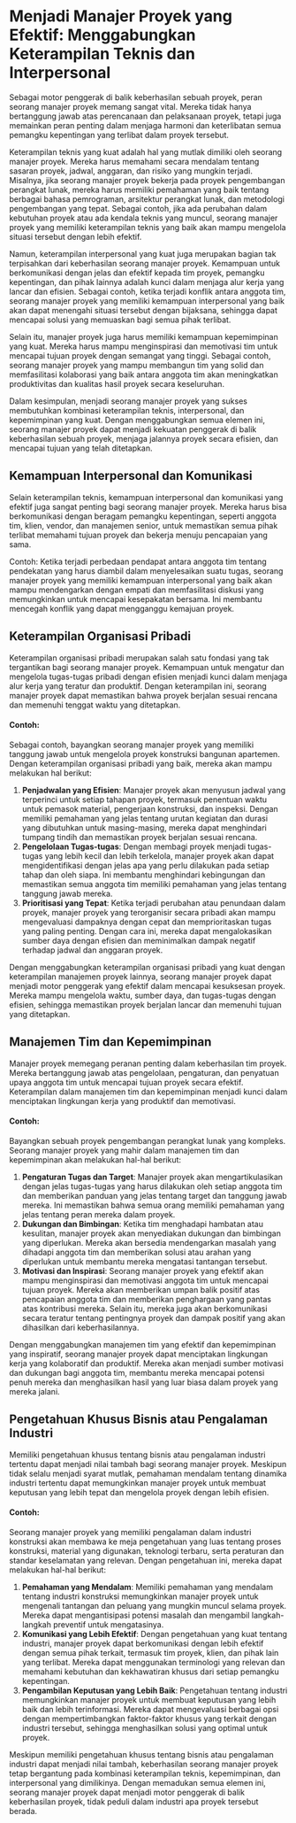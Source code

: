 # Menjadi Manajer Proyek yang Efektif: Menggabungkan Keterampilan Teknis dan Interpersonal

Sebagai motor penggerak di balik keberhasilan sebuah proyek, peran seorang manajer proyek memang sangat vital. Mereka tidak hanya bertanggung jawab atas perencanaan dan pelaksanaan proyek, tetapi juga memainkan peran penting dalam menjaga harmoni dan keterlibatan semua pemangku kepentingan yang terlibat dalam proyek tersebut.

Keterampilan teknis yang kuat adalah hal yang mutlak dimiliki oleh seorang manajer proyek. Mereka harus memahami secara mendalam tentang sasaran proyek, jadwal, anggaran, dan risiko yang mungkin terjadi. Misalnya, jika seorang manajer proyek bekerja pada proyek pengembangan perangkat lunak, mereka harus memiliki pemahaman yang baik tentang berbagai bahasa pemrograman, arsitektur perangkat lunak, dan metodologi pengembangan yang tepat. Sebagai contoh, jika ada perubahan dalam kebutuhan proyek atau ada kendala teknis yang muncul, seorang manajer proyek yang memiliki keterampilan teknis yang baik akan mampu mengelola situasi tersebut dengan lebih efektif.

Namun, keterampilan interpersonal yang kuat juga merupakan bagian tak terpisahkan dari keberhasilan seorang manajer proyek. Kemampuan untuk berkomunikasi dengan jelas dan efektif kepada tim proyek, pemangku kepentingan, dan pihak lainnya adalah kunci dalam menjaga alur kerja yang lancar dan efisien. Sebagai contoh, ketika terjadi konflik antara anggota tim, seorang manajer proyek yang memiliki kemampuan interpersonal yang baik akan dapat menengahi situasi tersebut dengan bijaksana, sehingga dapat mencapai solusi yang memuaskan bagi semua pihak terlibat.

Selain itu, manajer proyek juga harus memiliki kemampuan kepemimpinan yang kuat. Mereka harus mampu menginspirasi dan memotivasi tim untuk mencapai tujuan proyek dengan semangat yang tinggi. Sebagai contoh, seorang manajer proyek yang mampu membangun tim yang solid dan memfasilitasi kolaborasi yang baik antara anggota tim akan meningkatkan produktivitas dan kualitas hasil proyek secara keseluruhan.

Dalam kesimpulan, menjadi seorang manajer proyek yang sukses membutuhkan kombinasi keterampilan teknis, interpersonal, dan kepemimpinan yang kuat. Dengan menggabungkan semua elemen ini, seorang manajer proyek dapat menjadi kekuatan penggerak di balik keberhasilan sebuah proyek, menjaga jalannya proyek secara efisien, dan mencapai tujuan yang telah ditetapkan.

## Kemampuan Interpersonal dan Komunikasi

Selain keterampilan teknis, kemampuan interpersonal dan komunikasi yang efektif juga sangat penting bagi seorang manajer proyek. Mereka harus bisa berkomunikasi dengan beragam pemangku kepentingan, seperti anggota tim, klien, vendor, dan manajemen senior, untuk memastikan semua pihak terlibat memahami tujuan proyek dan bekerja menuju pencapaian yang sama.

Contoh: Ketika terjadi perbedaan pendapat antara anggota tim tentang pendekatan yang harus diambil dalam menyelesaikan suatu tugas, seorang manajer proyek yang memiliki kemampuan interpersonal yang baik akan mampu mendengarkan dengan empati dan memfasilitasi diskusi yang memungkinkan untuk mencapai kesepakatan bersama. Ini membantu mencegah konflik yang dapat mengganggu kemajuan proyek.

## Keterampilan Organisasi Pribadi

Keterampilan organisasi pribadi merupakan salah satu fondasi yang tak tergantikan bagi seorang manajer proyek. Kemampuan untuk mengatur dan mengelola tugas-tugas pribadi dengan efisien menjadi kunci dalam menjaga alur kerja yang teratur dan produktif. Dengan keterampilan ini, seorang manajer proyek dapat memastikan bahwa proyek berjalan sesuai rencana dan memenuhi tenggat waktu yang ditetapkan.

#### Contoh:

Sebagai contoh, bayangkan seorang manajer proyek yang memiliki tanggung jawab untuk mengelola proyek konstruksi bangunan apartemen. Dengan keterampilan organisasi pribadi yang baik, mereka akan mampu melakukan hal berikut:

1. **Penjadwalan yang Efisien**: Manajer proyek akan menyusun jadwal yang terperinci untuk setiap tahapan proyek, termasuk penentuan waktu untuk pemasok material, pengerjaan konstruksi, dan inspeksi. Dengan memiliki pemahaman yang jelas tentang urutan kegiatan dan durasi yang dibutuhkan untuk masing-masing, mereka dapat menghindari tumpang tindih dan memastikan proyek berjalan sesuai rencana.
2. **Pengelolaan Tugas-tugas**: Dengan membagi proyek menjadi tugas-tugas yang lebih kecil dan lebih terkelola, manajer proyek akan dapat mengidentifikasi dengan jelas apa yang perlu dilakukan pada setiap tahap dan oleh siapa. Ini membantu menghindari kebingungan dan memastikan semua anggota tim memiliki pemahaman yang jelas tentang tanggung jawab mereka.
3. **Prioritisasi yang Tepat**: Ketika terjadi perubahan atau penundaan dalam proyek, manajer proyek yang terorganisir secara pribadi akan mampu mengevaluasi dampaknya dengan cepat dan memprioritaskan tugas yang paling penting. Dengan cara ini, mereka dapat mengalokasikan sumber daya dengan efisien dan meminimalkan dampak negatif terhadap jadwal dan anggaran proyek.

Dengan menggabungkan keterampilan organisasi pribadi yang kuat dengan keterampilan manajemen proyek lainnya, seorang manajer proyek dapat menjadi motor penggerak yang efektif dalam mencapai kesuksesan proyek. Mereka mampu mengelola waktu, sumber daya, dan tugas-tugas dengan efisien, sehingga memastikan proyek berjalan lancar dan memenuhi tujuan yang ditetapkan.

## Manajemen Tim dan Kepemimpinan

Manajer proyek memegang peranan penting dalam keberhasilan tim proyek. Mereka bertanggung jawab atas pengelolaan, pengaturan, dan penyatuan upaya anggota tim untuk mencapai tujuan proyek secara efektif. Keterampilan dalam manajemen tim dan kepemimpinan menjadi kunci dalam menciptakan lingkungan kerja yang produktif dan memotivasi.

#### Contoh:

Bayangkan sebuah proyek pengembangan perangkat lunak yang kompleks. Seorang manajer proyek yang mahir dalam manajemen tim dan kepemimpinan akan melakukan hal-hal berikut:

1. **Pengaturan Tugas dan Target**: Manajer proyek akan mengartikulasikan dengan jelas tugas-tugas yang harus dilakukan oleh setiap anggota tim dan memberikan panduan yang jelas tentang target dan tanggung jawab mereka. Ini memastikan bahwa semua orang memiliki pemahaman yang jelas tentang peran mereka dalam proyek.
2. **Dukungan dan Bimbingan**: Ketika tim menghadapi hambatan atau kesulitan, manajer proyek akan menyediakan dukungan dan bimbingan yang diperlukan. Mereka akan bersedia mendengarkan masalah yang dihadapi anggota tim dan memberikan solusi atau arahan yang diperlukan untuk membantu mereka mengatasi tantangan tersebut.
3. **Motivasi dan Inspirasi**: Seorang manajer proyek yang efektif akan mampu menginspirasi dan memotivasi anggota tim untuk mencapai tujuan proyek. Mereka akan memberikan umpan balik positif atas pencapaian anggota tim dan memberikan penghargaan yang pantas atas kontribusi mereka. Selain itu, mereka juga akan berkomunikasi secara teratur tentang pentingnya proyek dan dampak positif yang akan dihasilkan dari keberhasilannya.

Dengan menggabungkan manajemen tim yang efektif dan kepemimpinan yang inspiratif, seorang manajer proyek dapat menciptakan lingkungan kerja yang kolaboratif dan produktif. Mereka akan menjadi sumber motivasi dan dukungan bagi anggota tim, membantu mereka mencapai potensi penuh mereka dan menghasilkan hasil yang luar biasa dalam proyek yang mereka jalani.

## Pengetahuan Khusus Bisnis atau Pengalaman Industri

Memiliki pengetahuan khusus tentang bisnis atau pengalaman industri tertentu dapat menjadi nilai tambah bagi seorang manajer proyek. Meskipun tidak selalu menjadi syarat mutlak, pemahaman mendalam tentang dinamika industri tertentu dapat memungkinkan manajer proyek untuk membuat keputusan yang lebih tepat dan mengelola proyek dengan lebih efisien.

#### Contoh:

Seorang manajer proyek yang memiliki pengalaman dalam industri konstruksi akan membawa ke meja pengetahuan yang luas tentang proses konstruksi, material yang digunakan, teknologi terbaru, serta peraturan dan standar keselamatan yang relevan. Dengan pengetahuan ini, mereka dapat melakukan hal-hal berikut:

1. **Pemahaman yang Mendalam**: Memiliki pemahaman yang mendalam tentang industri konstruksi memungkinkan manajer proyek untuk mengenali tantangan dan peluang yang mungkin muncul selama proyek. Mereka dapat mengantisipasi potensi masalah dan mengambil langkah-langkah preventif untuk mengatasinya.
2. **Komunikasi yang Lebih Efektif**: Dengan pengetahuan yang kuat tentang industri, manajer proyek dapat berkomunikasi dengan lebih efektif dengan semua pihak terkait, termasuk tim proyek, klien, dan pihak lain yang terlibat. Mereka dapat menggunakan terminologi yang relevan dan memahami kebutuhan dan kekhawatiran khusus dari setiap pemangku kepentingan.
3. **Pengambilan Keputusan yang Lebih Baik**: Pengetahuan tentang industri memungkinkan manajer proyek untuk membuat keputusan yang lebih baik dan lebih terinformasi. Mereka dapat mengevaluasi berbagai opsi dengan mempertimbangkan faktor-faktor khusus yang terkait dengan industri tersebut, sehingga menghasilkan solusi yang optimal untuk proyek.

Meskipun memiliki pengetahuan khusus tentang bisnis atau pengalaman industri dapat menjadi nilai tambah, keberhasilan seorang manajer proyek tetap bergantung pada kombinasi keterampilan teknis, kepemimpinan, dan interpersonal yang dimilikinya. Dengan memadukan semua elemen ini, seorang manajer proyek dapat menjadi motor penggerak di balik keberhasilan proyek, tidak peduli dalam industri apa proyek tersebut berada.
